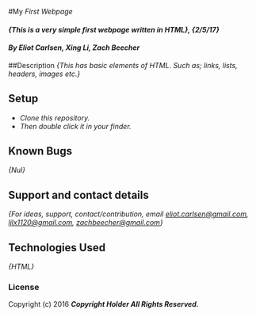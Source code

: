 #My _First Webpage_
#### _{This is a very simple first webpage written in HTML},  {2/5/17}_
#### _**By Eliot Carlsen, Xing Li, Zach Beecher**_
##Description
_{This has basic elements of HTML.  Such as; links, lists, headers, images etc.}_
## Setup
* _Clone this repository._
* _Then double click it in your finder._
## Known Bugs
_{Nul}_
## Support and contact details
_{For ideas, support, contact/contribution, email eliot.carlsen@gmail.com, ljlx1120@gmail.com, zachbeecher@gmail.com}_
## Technologies Used
_{HTML}_
### License
Copyright (c) 2016 **_Copyright Holder All Rights Reserved._**

